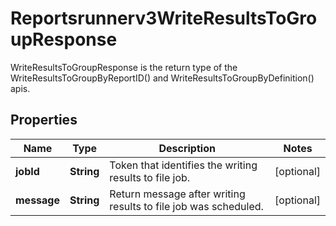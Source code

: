 

# Reportsrunnerv3WriteResultsToGroupResponse

WriteResultsToGroupResponse is the return type of the WriteResultsToGroupByReportID() and WriteResultsToGroupByDefinition() apis.

## Properties

| Name | Type | Description | Notes |
|------------ | ------------- | ------------- | -------------|
|**jobId** | **String** | Token that identifies the writing results to file job. |  [optional] |
|**message** | **String** | Return message after writing results to file job was scheduled. |  [optional] |



